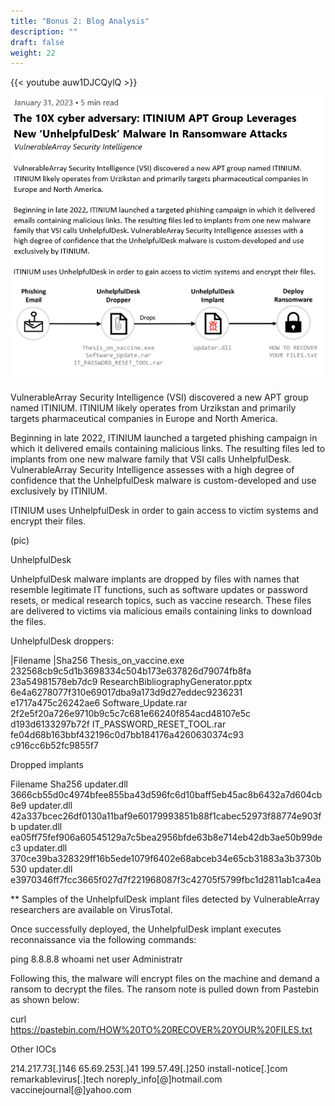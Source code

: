 ```yaml
---
title: "Bonus 2: Blog Analysis"
description: ""
draft: false
weight: 22
---
```


{{< youtube auw1DJCQylQ >}}


<img src= "https://github.com/bgrant34/workshops/blob/master/content/english/kusto-kc7/Images/blog1.png?raw=true" alt= “” width="value" height="value">

VulnerableArray Security Intelligence (VSI) discovered a new APT group named ITINIUM. ITINIUM likely operates from Urzikstan and primarily targets pharmaceutical companies in Europe and North America. 
 
Beginning in late 2022, ITINIUM launched a targeted phishing campaign in which it delivered emails containing malicious links. The resulting files led to implants from one new malware family that VSI calls UnhelpfulDesk. VulnerableArray Security Intelligence assesses with a high degree of confidence that the UnhelpfulDesk malware is custom-developed and use exclusively by ITINIUM.  
 
ITINIUM uses UnhelpfulDesk in order to gain access to victim systems and encrypt their files.  


(pic)

UnhelpfulDesk 
 
UnhelpfulDesk malware implants are dropped by files with names that resemble legitimate IT functions, such as software updates or password resets, or medical research topics, such as vaccine research. These files are delivered to victims via malicious emails containing links to download the files.  
 
 
 
UnhelpfulDesk droppers: 
 
|Filename 		|Sha256 
Thesis_on_vaccine.exe 		232568cb9c5d1b3698334c504b173e637826d79074fb8fa
23a54981578eb7dc9 
ResearchBibliographyGenerator.pptx 	6e4a6278077f310e69017dba9a173d9d27eddec9236231 e1717a475c26242ae6 
Software_Update.rar 	2f2e5f20a726e9710b9c5c7c681e66240f854acd48107e5c d193d6133297b72f 
IT_PASSWORD_RESET_TOOL.rar 	fe04d68b163bbf432196c0d7bb184176a4260630374c93 c916cc6b52fc9855f7 
 
Dropped implants 
 
Filename 	Sha256 
updater.dll 	3666cb55d0c4974bfee855ba43d596fc6d10baff5eb45ac8b6432a7d604cb8e9 
updater.dll 	42a337bcec26df0130a11baf9e60179993851b88f1cabec52973f88774e903fb 
updater.dll 	ea05ff75fef906a60545129a7c5bea2956bfde63b8e714eb42db3ae50b99dec3 
updater.dll      	370ce39ba328329ff16b5ede1079f6402e68abceb34e65cb31883a3b3730b530 
updater.dll 	e3970346ff7fcc3665f027d7f221968087f3c42705f5799fbc1d2811ab1ca4ea 
 
 
 
** Samples of the UnhelpfulDesk implant files detected by VulnerableArray researchers are available on VirusTotal. 
 
Once successfully deployed, the UnhelpfulDesk implant executes reconnaissance via the following commands: 
 
ping 8.8.8.8 whoami 
net user Administratr 
 
Following this, the malware will encrypt files on the machine and demand a ransom to decrypt the files. The ransom note is pulled down from Pastebin as shown below: 
 
curl https://pastebin.com/HOW%20TO%20RECOVER%20YOUR%20FILES.txt 
 
Other IOCs 
 
214.217.73[.]146 
65.69.253[.]41 199.57.49[.]250 install-notice[.]com remarkablevirus[.]tech noreply_info[@]hotmail.com 
vaccinejournal[@]yahoo.com 
